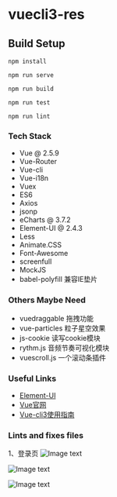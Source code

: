 # vuecli3-res

## Build Setup
```
npm install

npm run serve

npm run build

npm run test

npm run lint
```
### Tech Stack

- Vue @ 2.5.9
- Vue-Router
- Vue-cli
- Vue-i18n
- Vuex
- ES6
- Axios
- jsonp
- eCharts @ 3.7.2
- Element-UI @ 2.4.3
- Less 
- Animate.CSS
- Font-Awesome
- screenfull
- MockJS
- babel-polyfill 兼容IE垫片

### Others Maybe Need

- vuedraggable 拖拽功能
- vue-particles 粒子星空效果
- js-cookie 读写cookie模块
- rythm.js 音频节奏可视化模块
- vuescroll.js 一个滚动条插件

### Useful Links

- [Element-UI](http://element-cn.eleme.io/#/zh-CN)
- [Vue官网](https://cn.vuejs.org)
- [Vue-cli3使用指南](https://cli.vuejs.org/zh/guide/)

### Lints and fixes files
1、登录页 
![Image text](http://thyrsi.com/t6/671/1550325582x2890174106.png)

![Image text](http://thyrsi.com/t6/671/1550325614x2890174106.png)

![Image text](http://thyrsi.com/t6/671/1550325629x2890174106.png)
